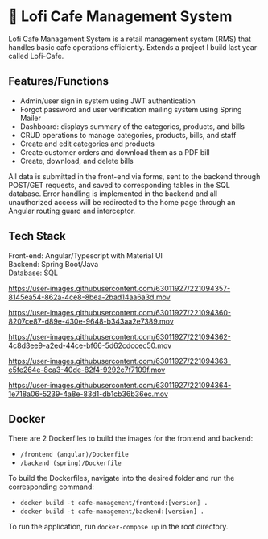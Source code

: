 # 🍵 Lofi Cafe Management System

Lofi Cafe Management System is a retail management system (RMS) that handles basic cafe operations efficiently. Extends a project I build last year called Lofi-Cafe.

## Features/Functions
- Admin/user sign in system using JWT authentication
- Forgot password and user verification mailing system using Spring Mailer
- Dashboard: displays summary of the categories, products, and bills
- CRUD operations to manage categories, products, bills, and staff
- Create and edit categories and products
- Create customer orders and download them as a PDF bill
- Create, download, and delete bills

All data is submitted in the front-end via forms, sent to the backend through POST/GET requests, and saved to corresponding tables in the SQL database. Error handling is implemented in the backend and all unauthorized access will be redirected to the home page through an Angular routing guard and interceptor.

## Tech Stack
Front-end: Angular/Typescript with Material UI                                                                                                             
Backend: Spring Boot/Java                                                                                                                                   
Database: SQL

https://user-images.githubusercontent.com/63011927/221094357-8145ea54-862a-4ce8-8bea-2bad14aa6a3d.mov



https://user-images.githubusercontent.com/63011927/221094360-8207ce87-d89e-430e-9648-b343aa2e7389.mov



https://user-images.githubusercontent.com/63011927/221094362-4c8d3ee9-a2ed-44ce-bf66-5d62cdccec50.mov



https://user-images.githubusercontent.com/63011927/221094363-e5fe264e-8ca3-40de-82f4-9292c7f7109f.mov



https://user-images.githubusercontent.com/63011927/221094364-1e718a06-5239-4a8e-83d1-db1cb36b36ec.mov

## Docker
There are 2 Dockerfiles to build the images for the frontend and backend:
- ```/frontend (angular)/Dockerfile```
- ```/backend (spring)/Dockerfile```

To build the Dockerfiles, navigate into the desired folder and run the corresponding command:
- ```docker build -t cafe-management/frontend:[version] .```
- ```docker build -t cafe-management/backend:[version] .```

To run the application, run ```docker-compose up``` in the root directory.

